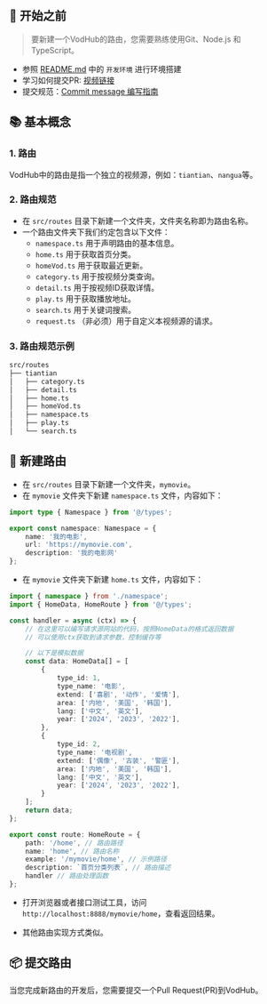 ## 📝 开始之前
> 要新建一个VodHub的路由，您需要熟练使用Git、Node.js 和 TypeScript。

- 参照 [README.md](README.md) 中的 `开发环境` 进行环境搭建
- 学习如何提交PR: [视频链接](https://www.bilibili.com/video/BV1ei4y1s7pU/)
- 提交规范：[Commit message 编写指南](https://www.ruanyifeng.com/blog/2016/01/commit_message_change_log.html)

## 📚 基本概念

### 1. 路由
VodHub中的路由是指一个独立的视频源，例如：`tiantian`、`nangua`等。

### 2. 路由规范
- 在 `src/routes` 目录下新建一个文件夹，文件夹名称即为路由名称。
- 一个路由文件夹下我们约定包含以下文件：
    - `namespace.ts` 用于声明路由的基本信息。
    - `home.ts` 用于获取首页分类。
    - `homeVod.ts` 用于获取最近更新。
    - `category.ts` 用于按视频分类查询。
    - `detail.ts` 用于按视频ID获取详情。
    - `play.ts` 用于获取播放地址。
    - `search.ts` 用于关键词搜索。
    - `request.ts` （非必须）用于自定义本视频源的请求。

### 3. 路由规范示例
```bash
src/routes
├── tiantian
│   ├── category.ts
│   ├── detail.ts
│   ├── home.ts
│   ├── homeVod.ts
│   ├── namespace.ts
│   ├── play.ts
│   └── search.ts
```

## 🔨 新建路由
- 在 `src/routes` 目录下新建一个文件夹，`mymovie`。
- 在 `mymovie` 文件夹下新建 `namespace.ts` 文件，内容如下：

```typescript
import type { Namespace } from '@/types';

export const namespace: Namespace = {
    name: '我的电影',
    url: 'https://mymovie.com',
    description: '我的电影网'
};
```

- 在 `mymovie` 文件夹下新建 `home.ts` 文件，内容如下：

```typescript
import { namespace } from './namespace';
import { HomeData, HomeRoute } from '@/types';

const handler = async (ctx) => {
    // 在这里可以编写请求源网站的代码，按照HomeData的格式返回数据
    // 可以使用ctx获取到请求参数，控制缓存等

    // 以下是模拟数据
    const data: HomeData[] = [
        {
            type_id: 1,
            type_name: '电影',
            extend: ['喜剧', '动作', '爱情'],
            area: ['内地', '美国', '韩国'],
            lang: ['中文', '英文'],
            year: ['2024', '2023', '2022'],
        },
        {
            type_id: 2,
            type_name: '电视剧',
            extend: ['偶像', '古装', '警匪'],
            area: ['内地', '美国', '韩国'],
            lang: ['中文', '英文'],
            year: ['2024', '2023', '2022'],
        }
    ];
    return data;
};

export const route: HomeRoute = {
    path: '/home', // 路由路径
    name: 'home', // 路由名称
    example: '/mymovie/home', // 示例路径
    description: `首页分类列表`, // 路由描述
    handler // 路由处理函数
};
```

- 打开浏览器或者接口测试工具，访问 `http://localhost:8888/mymovie/home`，查看返回结果。

- 其他路由实现方式类似。

## 📦 提交路由
当您完成新路由的开发后，您需要提交一个Pull Request(PR)到VodHub。

